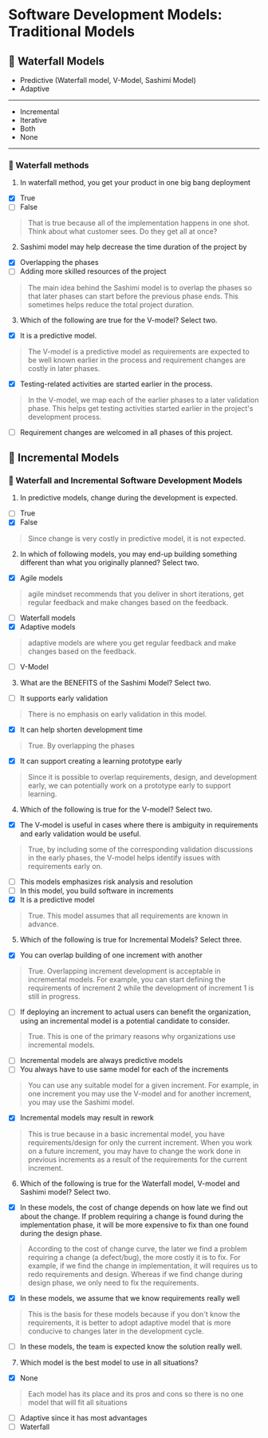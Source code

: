 # Software Development Models: Traditional Models

## 🔹 Waterfall Models

  - Predictive (Waterfall model, V-Model, Sashimi Model)
  - Adaptive
___________

  - Incremental
  - Iterative
  - Both
  - None
_________________

### 🔺 Waterfall methods

1. In waterfall method, you get your product in one big bang deployment

  - [x] True
  - [ ] False
  
  > That is true because all of the implementation happens in one shot. Think about what customer sees. Do they get all at once?

2. Sashimi model may help decrease the time duration of the project by

  - [x] Overlapping the phases
  - [ ] Adding more skilled resources of the project
  
  > The main idea behind the Sashimi model is to overlap the phases so that later phases can start before the previous phase ends. This sometimes helps reduce the total project duration. 

3. Which of the following are true for the V-model? Select two.

  - [x] It is a predictive model.
  > The V-model is a predictive model as requirements are expected to be well known earlier in the process and requirement changes are costly in later phases.
  - [x] Testing-related activities are started earlier in the process.
  > In the V-model, we map each of the earlier phases to a later validation phase. This helps get testing activities started earlier in the project's development process.
  - [ ] Requirement changes are welcomed in all phases of this project.
  
## 🔹 Incremental Models

### 🔺 Waterfall and Incremental Software Development Models

1. In predictive models, change during the development is expected.

  - [ ] True
  - [x] False
  > Since change is very costly in predictive model, it is not expected.

2. In which of following models, you may end-up building something different than what you originally planned? Select two.

  - [x] Agile models
  > agile mindset recommends that you deliver in short iterations, get regular feedback and make changes based on the feedback.
  - [ ] Waterfall models
  - [x] Adaptive models
  > adaptive models are where you get regular feedback and make changes based on the feedback.
  - [ ] V-Model

3. What are the BENEFITS of the Sashimi Model? Select two.

  - [ ] It supports early validation
  > There is no emphasis on early validation in this model.
  - [x] It can help shorten development time
  > True. By overlapping the phases
  - [x] It can support creating a learning prototype early
  > Since it is possible to overlap requirements, design, and development early, we can potentially work on a prototype early to support learning.

4. Which of the following is true for the V-model? Select two.

  - [x] The V-model is useful in cases where there is ambiguity in requirements and early validation would be useful.
  > True, by including some of the corresponding validation discussions in the early phases, the V-model helps identify issues with requirements early on.
  - [ ] This models emphasizes risk analysis and resolution
  - [ ] In this model, you build software in increments
  - [x] It is a predictive model
  > True. This model assumes that all requirements are known in advance.

5. Which of the following is true for Incremental Models? Select three.

  - [x] You can overlap building of one increment with another
  > True. Overlapping increment development is acceptable in incremental models. For example, you can start defining the requirements of increment 2 while the development of increment 1 is still in progress.
  - [ ] If deploying an increment to actual users can benefit the organization, using an incremental model is a potential candidate to consider.
  > True. This is one of the primary reasons why organizations use incremental models.
  - [ ] Incremental models are always predictive models
  - [ ] You always have to use same model for each of the increments
  > You can use any suitable model for a given increment. For example, in one increment you may use the V-model and for another increment, you may use the Sashimi model.
  - [x] Incremental models may result in rework
  > This is true because in a basic incremental model, you have requirements/design for only the current increment. When you work on a future increment, you may have to change the work done in previous increments as a result of the requirements for the current increment.

6. Which of the following is true for the Waterfall model, V-model and Sashimi model? Select two.

  - [x] In these models, the cost of change depends on how late we find out about the change. If problem requiring a change is found during the implementation phase, it will be more expensive to fix than one found during the design phase.
  > According to the cost of change curve, the later we find a problem requiring a change (a defect/bug), the more costly it is to fix. For example, if we find the change in implementation, it will requires us to redo requirements and design. Whereas if we find change during design phase, we only need to fix the requirements.
  - [x] In these models, we assume that we know requirements really well
  > This is the basis for these models because if you don't know the requirements, it is better to adopt adaptive model that is more conducive to changes later in the development cycle.
  - [ ] In these models, the team is expected know the solution really well.

7. Which model is the best model to use in all situations?

  - [x] None
  > Each model has its place and its pros and cons so there is no one model that will fit all situations
  - [ ] Adaptive since it has most advantages
  - [ ] Waterfall

## 
